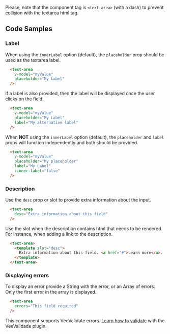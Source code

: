 <alert type="warning">Please, note that the component tag is ``<text-area>``  (with a dash) to prevent collision with the textarea html tag.</alert>

## Code Samples

### Label
When using the ```innerLabel``` option (default), the ```placeholder``` prop should be used as the textarea label.
```html
  <text-area
    v-model="myValue"
    placeholder="My Label"
  />
```

If a label is also provided, then the label will be displayed once the user clicks on the field.
```html
  <text-area
    v-model="myValue"
    placeholder="My Label"
    label="My alternative label"
  />
```

When **NOT** using the ```innerLabel``` option (default), the ```placeholder``` and ```label``` props will function independently and both should be provided.
```html
  <text-area
    v-model="myValue"
    placeholder="My placeholder"
    label="My Label"
    :inner-label="false"
  />
```

### Description
Use the ```desc``` prop or slot to provide extra information about the input.
```html
  <text-area
    desc="Extra information about this field"
  />
```

Use the slot when the description contains html that needs to be rendered. For instance, when adding a link to the description.
```html
  <text-area>
    <template slot="desc">
      Extra information about this field. <a href="#">Learn more</a>.
    </template>
  </text-area>
```

### Displaying errors
To display an error provide a String with the error, or an Array of errors. Only the first error in the array is displayed.
```html
  <text-area
    errors="This field required"
  />
```

<alert>This component supports VeeValidate errors. [Learn how to validate](/vee-validate-integration) with the VeeValidade plugin.<a></alert>